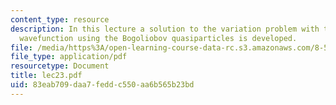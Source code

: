```yaml
---
content_type: resource
description: In this lecture a solution to the variation problem with the BCS trial
  wavefunction using the Bogoliobov quasiparticles is developed.
file: /media/https%3A/open-learning-course-data-rc.s3.amazonaws.com/8-511-theory-of-solids-i-fall-2004/83eab709daa7feddc550aa6b565b23bd_lec23.pdf
file_type: application/pdf
resourcetype: Document
title: lec23.pdf
uid: 83eab709-daa7-fedd-c550-aa6b565b23bd
---
```

